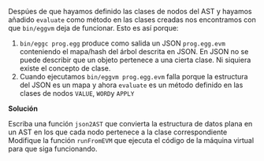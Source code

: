 
Despúes de que hayamos definido las clases de nodos del AST y hayamos añadido `evaluate` como método
en las clases creadas nos encontramos con que `bin/eggvm` deja de funcionar. Esto es así porque:

1. `bin/eggc prog.egg` produce como salida un JSON `prog.egg.evm` conteniendo el mapa/hash del árbol descrita en JSON. En JSON no se puede describir que un objeto pertenece a una cierta clase. Ni siquiera existe el concepto de clase.
2. Cuando ejecutamos `bin/eggvm prog.egg.evm` falla porque la estructura del JSON es un mapa y ahora `evaluate` es un método
definido en las clases de nodos `VALUE`, `WORD`y `APPLY`

**Solución**

Escriba una función `json2AST` que convierta la estructura de datos plana en un AST en los que cada nodo pertenece a la clase correspondiente 
Modifique la función `runFromEVM` que ejecuta el código de la máquina virtual para que siga funcionando. 


